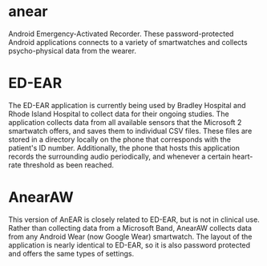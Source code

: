 # anear
Android Emergency-Activated Recorder. These password-protected Android applications connects to a variety of smartwatches and collects psycho-physical data from the wearer.

# ED-EAR
The ED-EAR application is currently being used by Bradley Hospital and Rhode Island Hospital to collect data for their ongoing studies. The application collects data from
all available sensors that the Microsoft 2 smartwatch offers, and saves them to individual CSV files. These files are stored in a directory locally on the phone
that corresponds with the patient's ID number. Additionally, the phone that hosts this application records the surrounding audio periodically, and whenever a certain
heart-rate threshold as been reached. 

# AnearAW
This version of AnEAR is closely related to ED-EAR, but is not in clinical use. Rather than collecting data from a Microsoft Band, AnearAW collects data from any
Android Wear (now Google Wear) smartwatch. The layout of the application is nearly identical to ED-EAR, so it is also password protected and offers the same types of
settings.
